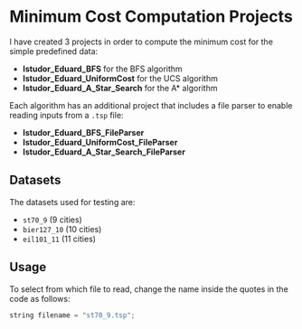 # Minimum Cost Computation Projects

I have created 3 projects in order to compute the minimum cost for the simple predefined data:
- **Istudor_Eduard_BFS** for the BFS algorithm
- **Istudor_Eduard_UniformCost** for the UCS algorithm
- **Istudor_Eduard_A_Star_Search** for the A* algorithm

Each algorithm has an additional project that includes a file parser to enable reading inputs from a `.tsp` file:
- **Istudor_Eduard_BFS_FileParser**
- **Istudor_Eduard_UniformCost_FileParser**
- **Istudor_Eduard_A_Star_Search_FileParser**

## Datasets

The datasets used for testing are:
- `st70_9` (9 cities)
- `bier127_10` (10 cities)
- `eil101_11` (11 cities)

## Usage

To select from which file to read, change the name inside the quotes in the code as follows:

```cpp
string filename = "st70_9.tsp";
